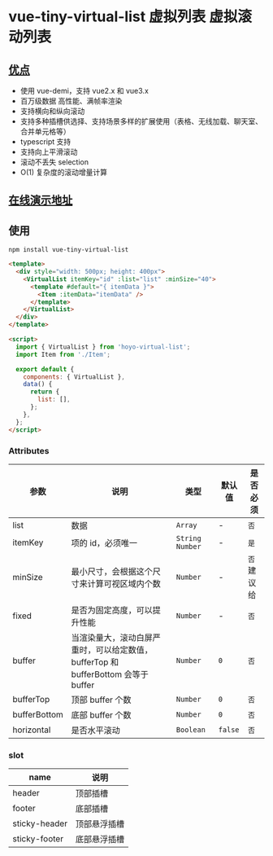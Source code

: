 # vue-tiny-virtual-list 虚拟列表 虚拟滚动列表

## [优点](https://keno-lee.notion.site/vue-tiny-virtual-list-a6f35a24029b445da4d1a20e8dc881cf?pvs=4)

- 使用 vue-demi，支持 vue2.x 和 vue3.x
- 百万级数据 高性能、满帧率渲染
- 支持横向和纵向滚动
- 支持多种插槽供选择、支持场景多样的扩展使用（表格、无线加载、聊天室、合并单元格等）
- typescript 支持
- 支持向上平滑滚动
- 滚动不丢失 selection
- O(1) 复杂度的滚动增量计算

## [在线演示地址](https://keno-lee.github.io/vue-tiny-virtual-list/)

## 使用

```shell
npm install vue-tiny-virtual-list
```

```html
<template>
  <div style="width: 500px; height: 400px">
    <VirtualList itemKey="id" :list="list" :minSize="40">
      <template #default="{ itemData }">
        <Item :itemData="itemData" />
      </template>
    </VirtualList>
  </div>
</template>

<script>
  import { VirtualList } from 'hoyo-virtual-list';
  import Item from './Item';

  export default {
    components: { VirtualList },
    data() {
      return {
        list: [],
      };
    },
  };
</script>
```

### Attributes

| 参数         | 说明                                                                              | 类型             | 默认值  | 是否必须    |
| ------------ | --------------------------------------------------------------------------------- | ---------------- | ------- | ----------- |
| list         | 数据                                                                              | `Array`          | -       | `否`        |
| itemKey      | 项的 id，必须唯一                                                                 | `String  Number` | -       | `是`        |
| minSize      | 最小尺寸，会根据这个尺寸来计算可视区域内个数                                      | `Number`         | -       | `否` 建议给 |
| fixed        | 是否为固定高度，可以提升性能                                                      | `Number`         | -       | `否`        |
| buffer       | 当渲染量大，滚动白屏严重时，可以给定数值，bufferTop 和 bufferBottom 会等于 buffer | `Number`         | `0`     | `否`        |
| bufferTop    | 顶部 buffer 个数                                                                  | `Number`         | `0`     | `否`        |
| bufferBottom | 底部 buffer 个数                                                                  | `Number`         | `0`     | `否`        |
| horizontal   | 是否水平滚动                                                                      | `Boolean`        | `false` | `否`        |

### slot

| name          | 说明         |
| ------------- | ------------ |
| header        | 顶部插槽     |
| footer        | 底部插槽     |
| sticky-header | 顶部悬浮插槽 |
| sticky-footer | 底部悬浮插槽 |
